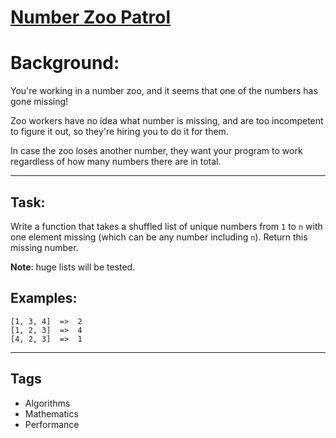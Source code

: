 # [Number Zoo Patrol](https://www.codewars.com/kata/5276c18121e20900c0000235)

# Background:

You're working in a number zoo, and it seems that one of the numbers has gone missing!

Zoo workers have no idea what number is missing, and are too incompetent to figure it out, so they're hiring you to do it for them.

In case the zoo loses another number, they want your program to work regardless of how many numbers there are in total.

---

## Task:

Write a function that takes a shuffled list of unique numbers from `1` to `n` with one element missing (which can be any number including `n`). Return this missing number.

**Note**: huge lists will be tested.

## Examples:

```
[1, 3, 4]  =>  2
[1, 2, 3]  =>  4
[4, 2, 3]  =>  1
```

---

## Tags

- Algorithms
- Mathematics
- Performance
